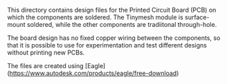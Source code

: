 This directory contains design files for the Printed Circuit Board (PCB) on which the components are soldered. 
The Tinymesh module is surface-mount soldered, while the other components are tradiitonal through-hole. 

The board design has no fixed copper wiring between the components, so that it is possible to use for experimentation and test different designs
without printing new PCBs.

The files are created using [Eagle] (https://www.autodesk.com/products/eagle/free-download)
